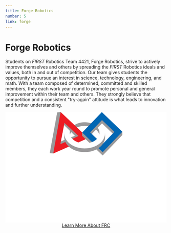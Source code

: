 ```yaml
---
title: Forge Robotics
number: 5
link: forge
---
```

<div class="col-8">
    <h1>Forge Robotics</h1>
	<p>Students on <i>FIRST</i> Robotics Team 4421, Forge Robotics, strive to actively improve themselves and others by spreading the <i>FIRST</i> Robotics ideals and values, both in and out of competition. Our team gives students the opportunity to pursue an interest in science, technology, engineering, and math. With a team composed of determined, committed and skilled members, they each work year round to promote personal and general improvement within their team and others. They strongly believe that competition and a consistent "try-again" attitude is what leads to innovation and further understanding.</p>
</div>
<div class="col-md-4" style="justify-content: center; display: flex; align-items: center;">
    <img class="img-fluid" src="/resources/img/frc.png" />
</div>
<div style="text-align: center" class="col-12">
    <a class="forgeButton" href="https://www.firstinspires.org/robotics/frc">Learn More About FRC</a>
</div>
